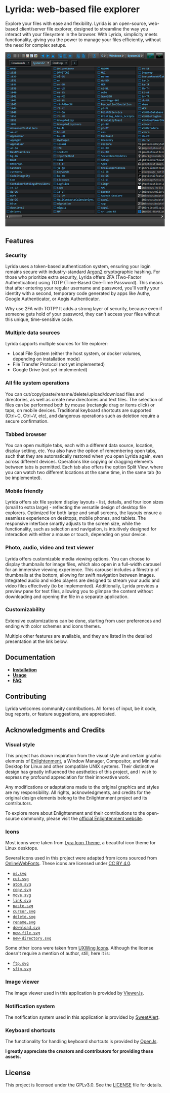 # Lyrida: web-based file explorer
Explore your files with ease and flexibility. Lyrida is an open-source, web-based client/server file explorer, designed to streamline the way you interact with your filesystem in the browser. With Lyrida, simplicity meets functionality, giving you the power to manage your files efficiently, without the need for complex setups.

![Lyrida file explorer](./documents/screenshots/001.png)

## Features

### Security
Lyrida uses a token-based authentication system, ensuring your login remains secure with industry-standard [Argon2](https://github.com/kmaragon/Konscious.Security.Cryptography) cryptographic hashing. For those who prioritize extra security, Lyrida offers 2FA (Two-Factor Authentication) using TOTP (Time-Based One-Time Password). This means that after entering your regular username and password, you'll verify your identity with a second, temporary code generated by apps like Authy, Google Authenticator, or Aegis Authenticator.

Why use 2FA with TOTP? It adds a strong layer of security, because even if someone gets hold of your password, they can't access your files without this unique, time-sensitive code. 

### Multiple data sources

Lyrida supports multiple sources for file explorer:

- Local File System (either the host system, or docker volumes, depending on installation mode)
- File Transfer Protocol (not yet implemented)
- Google Drive (not yet implemented)

### All file system operations

You can cut/copy/paste/rename/delete/upload/download files and directories, as well as create new directories and text files. The selection of files can be performed both by mouse (rectangle drag or items click) or taps, on mobile devices. Traditional keyboard shortcuts are supported (Ctrl+C, Ctrl+V, etc), and dangerous operations such as deletion require a secure confirmation. 

### Tabbed browser

You can open multiple tabs, each with a different data source, location, display setting, etc. You also have the option of remembering open tabs, such that they are automatically restored when you open Lyrida again, even across different devices. Operations like copying or dragging elements between tabs is permitted. Each tab also offers the option Split View, where you can watch two different locations at the same time, in the same tab (to be implemented).

### Mobile friendly

Lyrida offers six file system display layouts - list, details, and four icon sizes (small to extra large) - reflecting the versatile design of desktop file explorers. Optimized for both large and small screens, the layouts ensure a seamless experience on desktops, mobile phones, and tablets. The responsive interface smartly adjusts to the screen size, while the functionality, such as selection and navigation, is intuitively designed for interaction with either a mouse or touch, depending on your device.

### Photo, audio, video and text viewer

Lyrida offers customizable media viewing options. You can choose to display thumbnails for image files, which also open in a full-width carousel for an immersive viewing experience. This carousel includes a filmstrip of thumbnails at the bottom, allowing for swift navigation between images. Integrated audio and video players are designed to stream your audio and video files effectively (to be implemented). Additionally, Lyrida provides a preview pane for text files, allowing you to glimpse the content without downloading and opening the file in a separate application.

### Customizability 

Extensive customizations can be done, starting from user preferences and ending with color schemes and icons themes.

Multiple other features are available, and they are listed in the detailed presentation at the link below. 

## Documentation

- **[Installation](./documents/INSTALLATION.MD)**
- **[Usage](./documents/USAGE.MD)**
- **[FAQ]()**


## Contributing

Lyrida welcomes community contributions. All forms of input, be it code, bug reports, or feature suggestions, are appreciated.

## Acknowledgments and Credits

### Visual style

This project has drawn inspiration from the visual style and certain graphic elements of [Enlightenment](https://www.enlightenment.org/), a Window Manager, Compositor, and Minimal Desktop for Linux and other compatible UNIX systems. Their distinctive design has greatly influenced the aesthetics of this project, and I wish to express my profound appreciation for their innovative work.

Any modifications or adaptations made to the original graphics and styles are my responsibility. All rights, acknowledgments, and credits for the original design elements belong to the Enlightenment project and its contributors.

To explore more about Enlightenment and their contributions to the open-source community, please visit the [official Enlightenment website](https://www.enlightenment.org/).

### Icons

Most icons were taken from [Lyra Icon Theme](https://github.com/yeyushengfan258/Lyra-icon-theme/tree/master/src), a beautiful icon theme for Linux desktops.

Several icons used in this project were adapted from icons sourced from [OnlineWebFonts](https://www.onlinewebfonts.com/icon). These icons are licensed under [CC BY 4.0](https://creativecommons.org/licenses/by/4.0/).

- [`os.svg`](https://www.onlinewebfonts.com/icon/241211)
- [`cut.svg`](https://www.onlinewebfonts.com/icon/52112)
- [`atom.svg`](https://www.onlinewebfonts.com/icon/193445)
- [`copy.svg`](https://www.onlinewebfonts.com/icon/569600)
- [`move.svg`](https://www.onlinewebfonts.com/icon/233790)
- [`link.svg`](https://www.onlinewebfonts.com/icon/389791)
- [`paste.svg`](https://www.onlinewebfonts.com/icon/487532)
- [`cursor.svg`](https://www.onlinewebfonts.com/icon/521421)
- [`delete.svg`](https://www.onlinewebfonts.com/icon/564261)
- [`rename.svg`](https://www.onlinewebfonts.com/icon/138529)
- [`download.svg`](https://www.onlinewebfonts.com/icon/574052)
- [`new-file.svg`](https://www.onlinewebfonts.com/icon/569609)
- [`new-directory.svg`](https://www.onlinewebfonts.com/icon/572641)

Some other icons were taken from [UXWing Icons](https://uxwing.com/). Although the license doesn't require a mention of author, still, here it is:

- [`ftp.svg`](https://uxwing.com/ftp-icon/)
- [`sftp.svg`](https://uxwing.com/sftp-icon/)

### Image viewer

The image viewer used in this application is provided by [ViewerJs](https://github.com/fengyuanchen/viewerjs).

### Notification system

The notification system used in this application is provided by [SweetAlert](https://sweetalert.js.org/).

### Keyboard shortcuts

The functionality for handling keyboard shortcuts is provided by [OpenJs](https://www.openjs.com/scripts/events/keyboard_shortcuts/).

**I greatly appreciate the creators and contributors for providing these assets.**

## License

This project is licensed under the GPLv3.0. See the [LICENSE](./documents/LICENSE.MD) file for details.
